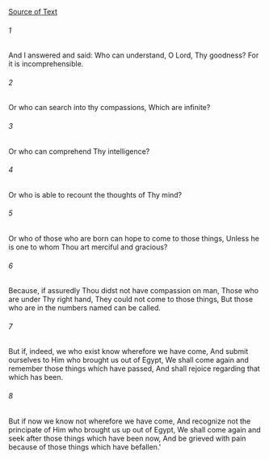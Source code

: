 [Source of Text](https://github.com/scrollmapper/bible_databases_deuterocanonical)

###### 1
And I answered and said: Who can understand, O Lord, Thy goodness? For it is incomprehensible.

###### 2
Or who can search into thy compassions, Which are infinite?

###### 3
Or who can comprehend Thy intelligence?

###### 4
Or who is able to recount the thoughts of Thy mind?

###### 5
Or who of those who are born can hope to come to those things, Unless he is one to whom Thou art merciful and gracious?

###### 6
Because, if assuredly Thou didst not have compassion on man, Those who are under Thy right hand, They could not come to those things, But those who are in the numbers named can be called.

###### 7
But if, indeed, we who exist know wherefore we have come, And submit ourselves to Him who brought us out of Egypt, We shall come again and remember those things which have passed, And shall rejoice regarding that which has been.

###### 8
But if now we know not wherefore we have come, And recognize not the principate of Him who brought us up out of Egypt, We shall come again and seek after those things which have been now, And be grieved with pain because of those things which have befallen.'